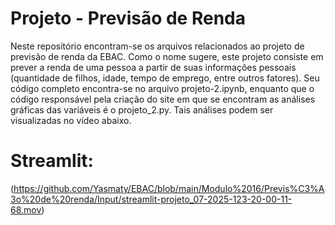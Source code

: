 # Projeto - Previsão de Renda

Neste repositório encontram-se os arquivos relacionados ao projeto de previsão de renda da EBAC. Como o nome sugere, este projeto consiste em prever a renda de uma pessoa a partir de suas informações pessoais (quantidade de filhos, idade, tempo de emprego, entre outros fatores). Seu código completo encontra-se no arquivo projeto-2.ipynb, enquanto que o código responsável pela criação do site em que se encontram as análises gráficas das variáveis é o projeto_2.py. Tais análises podem ser visualizadas no vídeo abaixo.

# Streamlit:


(https://github.com/Yasmaty/EBAC/blob/main/Modulo%2016/Previs%C3%A3o%20de%20renda/Input/streamlit-projeto_07-2025-123-20-00-11-68.mov)

